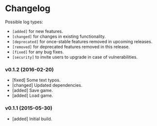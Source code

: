 # Changelog

Possible log types:

- `[added]` for new features.
- `[changed]` for changes in existing functionality.
- `[deprecated]` for once-stable features removed in upcoming releases.
- `[removed]` for deprecated features removed in this release.
- `[fixed]` for any bug fixes.
- `[security]` to invite users to upgrade in case of vulnerabilities.

### v0.1.2 (2016-02-20)

- [fixed] Some text typos.
- [changed] Updated dependencies.
- [added] Save game.
- [added] Load game.

### v0.1.1 (2015-05-30)

- [added] Initial build.
